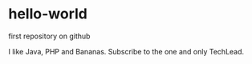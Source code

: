 # hello-world
first repository on github

I like Java, PHP and Bananas. Subscribe to the one and only TechLead.


